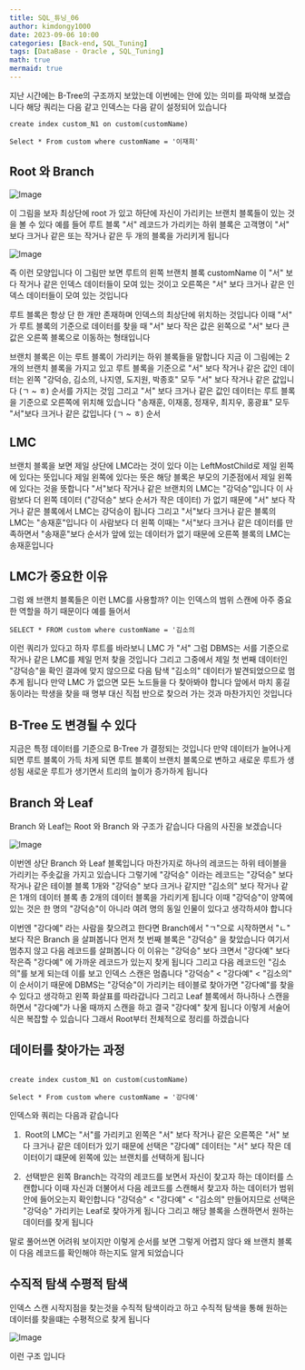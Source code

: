 ```yaml
---
title: SQL_튜닝_06
author: kimdongy1000
date: 2023-09-06 10:00
categories: [Back-end, SQL_Tuning]
tags: [DataBase - Oracle , SQL_Tuning]
math: true
mermaid: true
---
```


지난 시간에는 B-Tree의 구조까지 보았는데 이번에는 안에 있는 의미를 파악해 보겠습니다 해당 쿼리는 다음 같고 인덱스는 다음 같이 설정되어 있습니다

```
create index custom_N1 on custom(customName)

Select * From custom where customName = '이재희'

```

## Root 와 Branch

![Image](https://github.com/user-attachments/assets/ef47614b-f014-42bd-9135-0ad328671144)

이 그림을 보자 최상단에 root 가 있고 하단에 자신이 가리키는 브랜치 블록들이 있는 것을 볼 수 있다 예를 들어 루트 블록 "서" 레코드가 가리키는 하위 블록은 고객명이 "서" 보다 크거나 같은 또는 작거나 같은 두 개의 블록을 가리키게 됩니다

![Image](https://github.com/user-attachments/assets/ea6eb6a5-6bdb-4fd0-bb01-19d381b087db)

즉 이런 모양입니다 이 그림만 보면 루트의 왼쪽 브랜치 블록 customName 이 "서" 보다 작거나 같은 인덱스 데이터들이 모여 있는 것이고 오른쪽은 "서" 보다 크거나 같은 인덱스 데이터들이 모여 있는 것입니다

루트 블록은 항상 단 한 개만 존재하며 인덱스의 최상단에 위치하는 것입니다 이때 "서" 가 루트 블록의 기준으로 데이터를 찾을 때 "서" 보다 작은 값은 왼쪽으로 "서" 보다 큰 값은 오른쪽 블록으로 이동하는 형태입니다

브랜치 블록은 이는 루트 블록이 가리키는 하위 블록들을 말합니다 지금 이 그림에는 2개의 브랜치 블록을 가지고 있고 루트 블록을 기준으로 "서" 보다 작거나 같은 값인 데이터는 왼쪽
"강덕승, 김소의, 나지영, 도지원, 박종호" 모두 "서" 보다 작거나 같은 값입니다 (ㄱ ~ ㅎ) 순서를 가지는 것임 그리고 "서" 보다 크거나 같은 값인 데이터는 루트 블록을 기준으로 오른쪽에 위치해 있습니다 "송재훈, 이재홍, 정재우, 최지우, 홍광표" 모두 "서"보다 크거나 같은 값입니다 (ㄱ ~ ㅎ) 순서

## LMC 
브랜치 블록을 보면 제일 상단에 LMC라는 것이 있다 이는 LeftMostChild로 제일 왼쪽에 있다는 뜻입니다 제일 왼쪽에 있다는 뜻은 해당 블록은 부모의 기준점에서 제일 왼쪽에 있다는 것을 뜻합니다 "서"보다 작거나 같은 브랜치의 LMC는 "강덕승"입니다 이 사람보다 더 왼쪽 데이터 ("강덕승" 보다 순서가 작은 데이터) 가 없기 때문에 "서" 보다 작거나 같은 블록에서 LMC는 강덕승이 됩니다 그리고 "서"보다 크거나 같은 블록의 LMC는 "송재훈"입니다 이 사람보다 더 왼쪽 이때는 "서"보다 크거나 같은 데이터를 만족하면서 "송재훈"보다 순서가 앞에 있는 데이터가 없기 때문에 오른쪽 블록의 LMC는 송재훈입니다

## LMC가 중요한 이유
그럼 왜 브랜치 블록들은 이런 LMC를 사용할까? 이는 인덱스의 범위 스캔에 아주 중요한 역할을 하기 때문이다 예를 들어서

```
SELECT * FROM custom where customName = '김소의

```

이런 쿼리가 있다고 하자 루트를 바라보니 LMC 가 "서" 그럼 DBMS는 서를 기준으로 작거나 같은 LMC를 제일 먼저 찾을 것입니다 그리고 그중에서 제일 첫 번째 데이터인 "강덕승"을 확인 결과에 맞지 않으므로 다음 탐색 "김소의" 데이터가 발견되었으므로 멈추게 됩니다 만약 LMC 가 없으면 모든 노드들을 다 찾아봐야 합니다 앞에서 마치 홍길동이라는 학생을 찾을 때 명부 대신 직접 반으로 찾으러 가는 것과 마찬가지인 것입니다


## B-Tree 도 변경될 수 있다 
지금은 특정 데이터를 기준으로 B-Tree 가 결정되는 것입니다 만약 데이터가 늘어나게 되면 루트 블록이 가득 차게 되면 루트 블록이 브랜치 블록으로 변하고 새로운 루트가 생성됨 새로운 루트가 생기면서 트리의 높이가 증가하게 됩니다



## Branch 와 Leaf
Branch 와 Leaf는 Root 와 Branch 와 구조가 같습니다 다음의 사진을 보겠습니다

![Image](https://github.com/user-attachments/assets/1c33fac7-8819-4845-a24c-2b9a992b47f4)

이번엔 상단 Branch 와 Leaf 블록입니다 마찬가지로 하나의 레코드는 하위 테이블을 가리키는 주솟값을 가지고 있습니다 그렇기에 "강덕승" 이라는 레코드는 "강덕승" 보다 작거나 같은 테이블 블록 1개와 "강덕승" 보다 크거나 같지만 "김소의" 보다 작거나 같은 1개의 데이터 블록 총 2개의 데이터 블록을 가리키게 됩니다 이때 "강덕승"이 양쪽에 있는 것은 한 명의 "강덕승"이 아니라 여려 명의 동일 인물이 있다고 생각하셔야 합니다

이번엔 "강다예" 라는 사람을 찾으려고 한다면 Branch에서 "ㄱ"으로 시작하면서 "ㄴ" 보다 작은 Branch 을 살펴봅니다 먼저 첫 번째 블록은 "강덕승" 을 찾았습니다 여기서 멈추지 않고 다음 레코드를 살펴봅니다 이 이유는 "강덕승" 보다 크면서 "강다예" 보다 작은즉 "강다예" 에 가까운 레코드가 있는지 찾게 됩니다 그리고 다음 레코드인 "김소의"를 보게 되는데 이를 보고 인덱스 스캔은 멈춥니다 "강덕승" < "강다예" < "김소의" 이 순서이기 때문에 DBMS는 "강덕승"이 가리키는 테이블로 찾아가면 "강다예"를 찾을 수 있다고 생각하고 왼쪽 화살표를 따라갑니다 그리고 Leaf 블록에서 하나하나 스캔을 하면서 "강다예"가 나올 때까지 스캔을 하고 결국 "강다예" 찾게 됩니다 이렇게 서술어 식은 복잡할 수 있습니다 그래서 Root부터 전체적으로 정리를 하겠습니다

## 데이터를 찾아가는 과정
```

create index custom_N1 on custom(customName)

Select * From custom where customName = '강다예'

```

인덱스와 쿼리는 다음과 같습니다 

1.  Root의 LMC는 "서"를 가리키고 왼쪽은 "서" 보다 작거나 같은 오른쪽은 "서" 보다 크거나 같은 데이터가 있기 때문에 선택은 "강다예" 데이터는 "서" 보다 작은 데이터이기 떄문에 왼쪽에 있는 브랜치를 선택하게 됩니다

2.  선택받은 왼쪽 Branch는 각각의 레코드를 보면서 자신이 찾고자 하는 데이터를 스캔합니다 이때 자신과 더불어서 다음 레코드를 스캔해서 찾고자 하는 데이터가 범위 안에 들어오는지 확인합니다 "강덕승" < "강다예" < "김소의" 만들어지므로 선택은 "강덕승" 가리키는 Leaf로 찾아가게 됩니다 그리고 해당 블록을 스캔하면서 원하는 데이터를 찾게 됩니다

말로 풀어쓰면 어려워 보이지만 이렇게 순서를 보면 그렇게 어렵지 않다 왜 브랜치 블록이 다음 레코드를 확인해야 하는지도 알게 되었습니다

## 수직적 탐색 수평적 탐색 
인덱스 스캔 시작지점을 찾는것을 수직적 탐색이라고 하고 수직적 탐색을 통해 원하는 데이터를 찾을떄는 수평적으로 찾게 됩니다 

![Image](https://github.com/user-attachments/assets/ecf80cc9-8af8-4f80-9d72-4a735b92e12e)

이런 구조 입니다 
    

